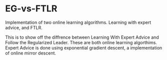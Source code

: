 # EG-vs-FTLR
Implementation of two online learning algorithms. Learning with expert advice, and FTLR.

This is to show off the diffrence between Learning With Expert Advice and Follow the Regularized Leader.
These are both online learning algorthims. Expert Advice is done using exponential gradient descent, a implementation of online mirror descent.
